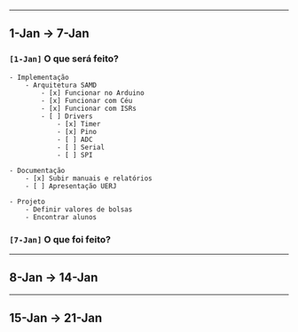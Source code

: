 -------------------------------------------------------------------------------
1-Jan -> 7-Jan
-------------------------------------------------------------------------------

### `[1-Jan]` O que será feito?

    - Implementação
        - Arquitetura SAMD
            - [x] Funcionar no Arduino
            - [x] Funcionar com Céu
            - [x] Funcionar com ISRs
            - [ ] Drivers
                - [x] Timer
                - [x] Pino
                - [ ] ADC
                - [ ] Serial
                - [ ] SPI

    - Documentação
        - [x] Subir manuais e relatórios
        - [ ] Apresentação UERJ

    - Projeto
        - Definir valores de bolsas
        - Encontrar alunos

### `[7-Jan]` O que foi feito?

-------------------------------------------------------------------------------
8-Jan -> 14-Jan
-------------------------------------------------------------------------------

-------------------------------------------------------------------------------
15-Jan -> 21-Jan
-------------------------------------------------------------------------------
